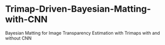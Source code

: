# Trimap-Driven-Bayesian-Matting-with-CNN
Bayesian Matting for Image Transparency Estimation with Trimaps with and without CNN
